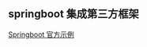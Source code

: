 
## springboot 集成第三方框架
[Springboot 官方示例](https://github.com/spring-projects/spring-boot/tree/master/spring-boot-samples) 

